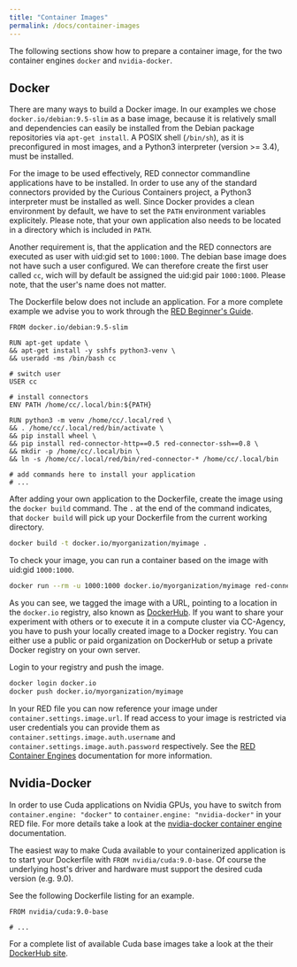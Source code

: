 ```yaml
---
title: "Container Images"
permalink: /docs/container-images
---
```


The following sections show how to prepare a container image, for the two container engines `docker` and `nvidia-docker`.


## Docker

There are many ways to build a Docker image. In our examples we chose `docker.io/debian:9.5-slim` as a base image, because it is relatively small and dependencies can easily be installed from the Debian package repositories via `apt-get install`. A POSIX shell (`/bin/sh`), as it is preconfigured in most images, and a Python3 interpreter (version >= 3.4), must be installed.

For the image to be used effectively, RED connector commandline applications have to be installed. In order to use any of the standard connectors provided by the Curious Containers project, a Python3 interpreter must be installed as well. Since Docker provides a clean environment by default, we have to set the `PATH` environment variables explicitely. Please note, that your own application also needs to be located in a directory which is included in `PATH`.

Another requirement is, that the application and the RED connectors are executed as user with uid:gid set to `1000:1000`. The debian base image does not have such a user configured. We can therefore create the first user called `cc`, wich will by default be assigned the uid:gid pair `1000:1000`. Please note, that the user's name does not matter.

The Dockerfile below does not include an application. For a more complete example we advise you to work through the [RED Beginner's Guide](/docs/red-beginners-guide).

```docker
FROM docker.io/debian:9.5-slim

RUN apt-get update \
&& apt-get install -y sshfs python3-venv \
&& useradd -ms /bin/bash cc

# switch user
USER cc

# install connectors
ENV PATH /home/cc/.local/bin:${PATH}

RUN python3 -m venv /home/cc/.local/red \
&& . /home/cc/.local/red/bin/activate \
&& pip install wheel \
&& pip install red-connector-http==0.5 red-connector-ssh==0.8 \
&& mkdir -p /home/cc/.local/bin \
&& ln -s /home/cc/.local/red/bin/red-connector-* /home/cc/.local/bin

# add commands here to install your application
# ...
```

After adding your own application to the Dockerfile, create the image using the `docker build` command. The `.` at the end of the command indicates, that `docker build` will pick up your Dockerfile from the current working directory.

```bash
docker build -t docker.io/myorganization/myimage .
```

To check your image, you can run a container based on the image with uid:gid `1000:1000`.

```bash
docker run --rm -u 1000:1000 docker.io/myorganization/myimage red-connector-http --version
```

As you can see, we tagged the image with a URL, pointing to a location in the `docker.io` registry, also known as [DockerHub](https://hub.docker.com/). If you want to share your experiment with others or to execute it in a compute cluster via CC-Agency, you have to push your locally created image to a Docker registry. You can either use a public or paid organization on DockerHub or setup a private Docker registry on your own server.

Login to your registry and push the image.

```bash
docker login docker.io
docker push docker.io/myorganization/myimage
```

In your RED file you can now reference your image under `container.settings.image.url`. If read access to your image is restricted via user credentials you can provide them as `container.settings.image.auth.username` and `container.settings.image.auth.password` respectively. See the [RED Container Engines](/docs/red-container-engines) documentation for more information.


## Nvidia-Docker

In order to use Cuda applications on Nvidia GPUs, you have to switch from `container.engine: "docker"` to `container.engine: "nvidia-docker"` in your RED file. For more details take a look at the [nvidia-docker container engine](/docs/red-container-engines#nvidia-docker) documentation.

The easiest way to make Cuda available to your containerized application is to start your Dockerfile with `FROM nvidia/cuda:9.0-base`. Of course the underlying host's driver and hardware must support the desired cuda version (e.g. 9.0).

See the following Dockerfile listing for an example.

```docker
FROM nvidia/cuda:9.0-base

# ...
```

For a complete list of available Cuda base images take a look at the their [DockerHub site](https://hub.docker.com/r/nvidia/cuda).
